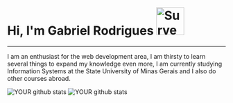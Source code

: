 # Hi, I'm Gabriel Rodrigues <a href="https://emoji.gg/emoji/SurveyCorpsEmblem"><img src="https://emoji.gg/assets/emoji/SurveyCorpsEmblem.png" width="64px" height="64px" alt="SurveyCorpsEmblem"></a>
<hr>

I am an enthusiast for the web development area, I am thirsty to learn several things to expand my knowledge even more, I am currently studying Information Systems at the State University of Minas Gerais and I also do other courses abroad.

![YOUR github stats](https://github-readme-stats.vercel.app/api?username=gabrielprod&theme=gotham)
![YOUR github stats](https://github-readme-stats.vercel.app/api/top-langs/?username=gabriel31&layout=compact&hide_border=true&langs_count=10)



